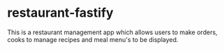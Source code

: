 # restaurant-fastify
This is a restaurant management app which allows users to make orders, cooks to manage recipes and meal menu's to be displayed.

